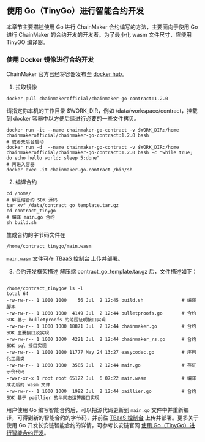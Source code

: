 ## 使用 Go（TinyGo）进行智能合约开发

本章节主要描述使用 Go 进行 ChainMaker 合约编写的方法，主要面向于使用 Go 进行 ChainMaker 的合约开发的开发者。为了最小化 wasm 文件尺寸，应使用 TinyGO 编译器。

### 使用 Docker 镜像进行合约开发

ChainMaker 官方已经将容器发布至 [docker hub](https://hub.docker.com/u/chainmakerofficial)。

1. 拉取镜像
```
docker pull chainmakerofficial/chainmaker-go-contract:1.2.0
```
请指定你本机的工作目录 $WORK_DIR，例如 /data/workspace/contract，挂载到 docker 容器中以方便后续进行必要的一些文件拷贝。
```
docker run -it --name chainmaker-go-contract -v $WORK_DIR:/home chainmakerofficial/chainmaker-go-contract:1.2.0 bash
# 或者先后台启动
docker run -d  --name chainmaker-go-contract -v $WORK_DIR:/home chainmakerofficial/chainmaker-go-contract:1.2.0 bash -c "while true; do echo hello world; sleep 5;done"
# 再进入容器
docker exec -it chainmaker-go-contract /bin/sh
```

2. 编译合约
```
cd /home/
# 解压缩合约 SDK 源码
tar xvf /data/contract_go_template.tar.gz
cd contract_tinygo
# 编译 main.go 合约
sh build.sh
```
生成合约的字节码文件在
```
/home/contract_tinygo/main.wasm
```
`main.wasm` 文件可在 [TBaaS 控制台](https://console.cloud.tencent.com/tbaas/overview) 上传并部署。

3. 合约开发框架描述
解压缩 contract_go_template.tar.gz 后，文件描述如下：
```

/home/contract_tinygo# ls -l
total 64
-rw-rw-r-- 1 1000 1000    56 Jul  2 12:45 build.sh            	# 编译脚本
-rw-rw-r-- 1 1000 1000  4149 Jul  2 12:44 bulletproofs.go		# 合约 SDK 基于 bulletproofs 的范围证明接口实现
-rw-rw-r-- 1 1000 1000 18871 Jul  2 12:44 chainmaker.go			# 合约 SDK 主要接口及实现
-rw-rw-r-- 1 1000 1000  4221 Jul  2 12:44 chainmaker_rs.go		# 合约 SDK sql 接口实现
-rw-rw-r-- 1 1000 1000 11777 May 24 13:27 easycodec.go			# 序列化工具类
-rw-rw-r-- 1 1000 1000  3585 Jul  2 12:44 main.go			   	# 存证示例代码
-rwxr-xr-x 1 root root 65122 Jul  6 07:22 main.wasm				# 编译成功后的 wasm 文件
-rw-rw-r-- 1 1000 1000  1992 Jul  2 12:44 paillier.go 			# 合约 SDK 基于 paillier 的半同态运算接口实现
```

用户使用 Go 编写智能合约后，可以把源代码更新到 `main.go` 文件中并重新编译，可得到新的智能合约的字节码，并前往 [TBaaS 控制台](https://console.cloud.tencent.com/tbaas/overview) 上传并部署。更多关于使用 Go 开发长安链智能合约的详情，可参考长安链官网 [使用 Go（TinyGo）进行智能合约开发](https://docs.chainmaker.org.cn/v1.2.0/html/dev/%E6%99%BA%E8%83%BD%E5%90%88%E7%BA%A6.html#go-tinygo)。
